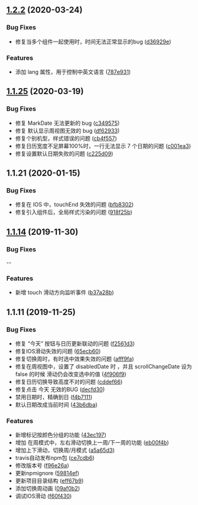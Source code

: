 ## [1.2.2](https://github.com/TangSY/vue-hash-calendar/compare/v1.1.25...v1.2.2) (2020-03-24)


### Bug Fixes

* 修复当多个组件一起使用时，时间无法正常显示的bug ([d36929e](https://github.com/TangSY/vue-hash-calendar/commit/d36929e2a61c133f89ad73138bc2b529c877949d))


### Features

* 添加 lang 属性，用于控制中英文语言 ([787e931](https://github.com/TangSY/vue-hash-calendar/commit/787e931ff486a803e46e149d89893e0788ace671))


## [1.1.25](https://github.com/TangSY/vue-hash-calendar/compare/v1.0.5...v1.1.25) (2020-03-19)


### Bug Fixes

* 修复 MarkDate 无法更新的 bug ([c349575](https://github.com/TangSY/vue-hash-calendar/commit/c349575367c05c8ba874a204c02b6ec24924cff2))
* 修复 默认显示周视图无效的 bug ([df62933](https://github.com/TangSY/vue-hash-calendar/commit/df62933e51292594f484fbaf381665406085d85f))
* 修复个别机型，样式错误的问题 ([cb4f557](https://github.com/TangSY/vue-hash-calendar/commit/cb4f557532aaec6230ec830323ef9c8562e5791a))
* 修复日历宽度不足屏幕100%时，一行无法显示 7 个日期的问题 ([c001ea3](https://github.com/TangSY/vue-hash-calendar/commit/c001ea35e32efecc236445562edc6ca1b42754b5))
* 修复设置默认日期失败的问题 ([c225d09](https://github.com/TangSY/vue-hash-calendar/commit/c225d09e4867cef808bb876c0941324c44fb1f01))

## 1.1.21 (2020-01-15)


### Bug Fixes

* 修复在 IOS 中，touchEnd 失效的问题 ([bfb8302](https://github.com/TangSY/vue-hash-calendar/commit/bfb8302d4a47fc49425356ff82c2caa44f968506))
* 修复引入组件后，全局样式污染的问题 ([918f25b](https://github.com/TangSY/vue-hash-calendar/commit/918f25bb091a66bccd45bf8c8d73649864b03811))

## [1.1.14](https://github.com/TangSY/vue-hash-calendar/compare/v1.0.5...v1.1.14) (2019-11-30)


### Bug Fixes

--


### Features

* 新增 touch 滑动方向监听事件 ([b37a28b](https://github.com/TangSY/vue-hash-calendar/commit/b37a28bfcd047e5b17d21a016e6e411f87bd6165))


## 1.1.11 (2019-11-25)


### Bug Fixes

* 修复 “今天” 按钮与日历更新联动的问题 ([f2561d3](https://github.com/TangSY/vue-hash-calendar/commit/f2561d310be000e0600777f8c6862a2bc738522e))
* 修复IOS滑动失效的问题 ([65ecb60](https://github.com/TangSY/vue-hash-calendar/commit/65ecb60db85308abeef71c96c5461bd3936742ac))
* 修复切换周时，有时选中效果失效的问题 ([afff9fa](https://github.com/TangSY/vue-hash-calendar/commit/afff9fad9d6fad530fe55416b9d2b5e423ef7a85))
* 修复在周视图中，设置了 disabledDate 时 ，并且 scrollChangeDate 设为 false 的时候 滑动仍会改变选中的值 ([4f906f9](https://github.com/TangSY/vue-hash-calendar/commit/4f906f9872e87b5a2951d72c99969c169bebf419))
* 修复日历切换导致高度不对的问题 ([cddef66](https://github.com/TangSY/vue-hash-calendar/commit/cddef6635663184f9d8330485ca90333569896a6))
* 修复点击 今天 无效的BUG ([decfd30](https://github.com/TangSY/vue-hash-calendar/commit/decfd30b724970d1fef8736cf7990478ee118890))
* 禁用日期时，精确到日 ([f4b7111](https://github.com/TangSY/vue-hash-calendar/commit/f4b711120037c219a22747e38c705797c5aa5d2f))
* 默认日期改成当前时间 ([43b6dba](https://github.com/TangSY/vue-hash-calendar/commit/43b6dbafd68979f8f495fa8406090833287a3564))


### Features

* 新增标记按颜色分组的功能 ([43ec197](https://github.com/TangSY/vue-hash-calendar/commit/43ec197937cece8c1680796dc21a8778f0e6b960))
* 增加  在周模式中，左右滑动切换上一周/下一周的功能 ([eb00f4b](https://github.com/TangSY/vue-hash-calendar/commit/eb00f4b3fa8f9a1b73145e8a41bd91ff6e5f35df))
* 增加上下滑动，切换周/月模式 ([a5a65d3](https://github.com/TangSY/vue-hash-calendar/commit/a5a65d361a939c0468c734b19c7e93f2b2498b9a))
* travis自动发布npm包 ([ce7cdb6](https://github.com/TangSY/vue-hash-calendar/commit/ce7cdb61690943963239bff93538b0fc099c5204))
* 修改版本号 ([f96e26a](https://github.com/TangSY/vue-hash-calendar/commit/f96e26a9de90dc9ae9f8c92bc6489233ebdaf8c0))
* 更新npmignore ([59814ef](https://github.com/TangSY/vue-hash-calendar/commit/59814ef2426dff4acfa5c289fbaccbde0f28a72e))
* 更新项目目录结构 ([eff67b9](https://github.com/TangSY/vue-hash-calendar/commit/eff67b9f6efa35b63629636e42b479d330ea2b28))
* 添加切换周动画 ([09af0b2](https://github.com/TangSY/vue-hash-calendar/commit/09af0b28cebeb350c70629e9e8c34880d8ab365d))
* 调试IOS滑动 ([f60f430](https://github.com/TangSY/vue-hash-calendar/commit/f60f430c81b53aff0f5b51843712d10f22b71ad8))
